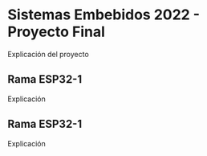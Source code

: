 # Sistemas Embebidos 2022 - Proyecto Final
Explicación del proyecto

## Rama ESP32-1
Explicación

## Rama ESP32-1
Explicación
